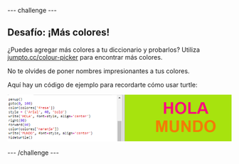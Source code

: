 \--- challenge \---

## Desafío: ¡Más colores!

¿Puedes agregar más colores a tu diccionario y probarlos? Utiliza <a href="http://jumpto.cc/colour-picker" target="_blank">jumpto.cc/colour-picker</a> para encontrar más colores.

No te olvides de poner nombres impresionantes a tus colores.

Aquí hay un código de ejemplo para recordarte cómo usar turtle:

![captura de pantalla](images/colourful-challenge1.png)

\--- /challenge \---